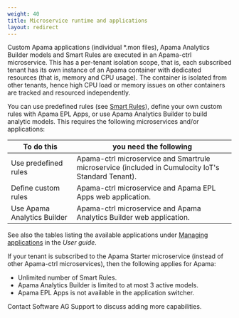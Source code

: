 ```yaml
---
weight: 40
title: Microservice runtime and applications
layout: redirect
---
```

Custom Apama applications (individual \*.mon files), Apama Analytics Builder models and Smart Rules are executed in an Apama-ctrl microservice. This has a per-tenant isolation scope, that is, each subscribed tenant has its own instance of an Apama container with dedicated resources (that is, memory and CPU usage). The container is isolated from other tenants, hence high CPU load or memory issues on other containers are tracked and resourced independently.

You can use predefined rules (see [Smart Rules](/users-guide/cockpit/#smart-rules)), define your own custom rules with Apama EPL Apps, or use Apama Analytics Builder to build analytic models. This requires the following microservices and/or applications:

| To do this                  | you need the following                                       |
| --------------------------- | ------------------------------------------------------------ |
| Use predefined rules        | Apama-ctrl microservice and Smartrule microservice (included in Cumulocity IoT's Standard Tenant). |
| Define custom rules         | Apama-ctrl microservice and Apama EPL Apps web application.  |
| Use Apama Analytics Builder | Apama-ctrl microservice and Apama Analytics Builder web application. |

See also the tables listing the available applications under [Managing applications](/users-guide/administration/#managing-applications) in the *User guide*.

If your tenant is subscribed to the Apama Starter microservice (instead of other Apama-ctrl microservices), then the following applies for Apama:

- Unlimited number of Smart Rules.
- Apama Analytics Builder is limited to at most 3 active models.
- Apama EPL Apps is not available in the application switcher.

Contact Software AG Support to discuss adding more capabilities.